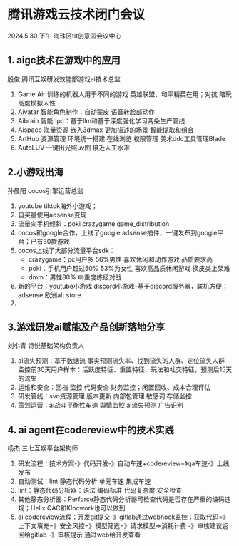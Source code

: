 

# 腾讯游戏云技术闭门会议

2024.5.30 下午  海珠区tit创意园会议中心



## 1. aigc技术在游戏中的应用
殷俊 腾讯互娱研发效能部游戏ai技术总监

1. Game Air 训练的机器人用于不同的游戏 英雄联盟、和平精英在用；对抗 陪玩 高度模拟人性
2. Aivatar 智能角色制作：自动蒙皮 语音转脸部动作 
3. Aibrain 智能npc：基于llm和基于深度强化学习两条生产管线
4. Aispace 海量资源 嵌入3dmax  更加描述的场景 智能提取和组合
5. ArtHub  资源管理  环境统一搭建 在线浏览 权限管理 美术ddc工具管理Blade
6. AutoLUV 一键出光照uv图 接近人工水准


## 2.小游戏出海
孙晨阳 cocos引擎运营总监

1. youtube tiktok海外小游戏； 
2. 自买量使用adsense变现
3. 流量向手机倾斜：poki crazygame game_distribution
4. cocos和google合作，上线了google adsense插件，一键发布到google平台；已有30款游戏
5. cocos上线了大部分流量平台sdk：
	- crazygame：pc用户多 56%男性 喜欢休闲和动作游戏 品质要求高
	- poki：手机用户超过50% 53%为女性 喜欢高品质休闲游戏 换皮类上架难
	- dmm：男性80% 中重度练级对战
6. 新的平台：youtube小游戏 discord小游戏-基于discord服务器，联机方便；adsense 欧洲alt store
7. 


## 3.游戏研发ai赋能及产品创新落地分享
刘小青  诗悦基础架构负责人

1. ai流失预测：基于数据流 事实预测流失率、找到流失的人群、定位流失人群
	监控前30天用户样本：活跃度特征、重置特征、玩法和社交特征，预测后15天的流失
2. 运维和安全：回档 监控 代码安全 财务监控；闲置回收、成本合理评估
3. 研发管线：svn资源管理 版本更新 内部包管理 敏感词 存储监控
4. 策划运营：ai战斗平衡性车速 舆情监控 ai流失预测 广告识别



## 4. ai agent在codereview中的技术实践
杨杰 三七互娱平台架构师

1. 研发流程：技术方案-》代码开发-》自动车速+codereview=》qa车速-》上线发布
2. 自动测试：lint 静态代码分析 单元车速 集成车速
3. lint：静态代码分析器：语法 编码标准 代码复杂度 安全检查
4. 其他静态分析器：Perforce静态代码分析器可检查代码是否存在严重的编码违规；Helix QAC和Klocwork也可以做到
5. ai codereview流程：开发git提交-》gitlab通过webhook监控：获取代码=》上下文填充=》安全风控=》模型筛选=》请求模型=>消耗计费 -》审核建议返回给gitlab -》审核提示 通过web给开发查看




















